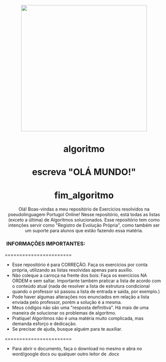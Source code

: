 
<p align="center">
  <img src="https://media.tenor.com/pPKOYQpTO8AAAAAM/monkey-developer.gif" width="400px" />
</p>

<h1 align="center">algoritmo</h1>
<h1 align="center">escreva "OLÁ MUNDO!"</h1>
<h1 align="center">fim_algoritmo</h1>
<p align="center">
  Olá! Boas-vindas a meu repositório de Exercícios resolvidos na pseudolinguagem Portugol Online!
 Nesse repositório, está todas as listas (exceto a última) de Algoritmos solucionados. Esse repositório tem como intenções servir como "Registro de Evolução Própria", como também ser um suporte para alunos que estão fazendo essa matéria.
</p>
 
 
 <h3 style="display: flex; align-items: center;">
  <img src="https://media.tenor.com/1J-n2oBWMa8AAAAj/peepo-brazil.gif": width="5px;" />
   INFORMAÇÕES IMPORTANTES:
</h3>

 =======================
 
 * Esse repositório é para CORREÇÃO. Faça os exercícios por conta própria, utilizando as listas resolvidas apenas para auxílio.
 * Não coleque a carroça na frente dos bois: Faça os exercícios NA ORDEM e sem saltar. Importante também praticar a lista de acordo com o conteúdo atual (nada de resolver a lista de estrutura condicional quando o professor só passou a lista de entrada e saída, por exemplo.)
 * Pode haver algumas alterações nos enunciados em relação a lista enviada pelo professor, porém a solução é a mesma.
 * Meus códigos não são uma "resposta definitiva". Há mais de uma maneira de solucionar os problemas de algoritmo.
 * Pratique! Algoritmos não é uma matéria muito complicada, mas demanda esforço e dedicação.
 * Se precisar de ajuda, busque alguém para te auxiliar.
 
 =======================
 * Para abrir o documento, faça o download no mesmo e abra no word/google docs ou qualquer outro leitor de .docx
   
 
